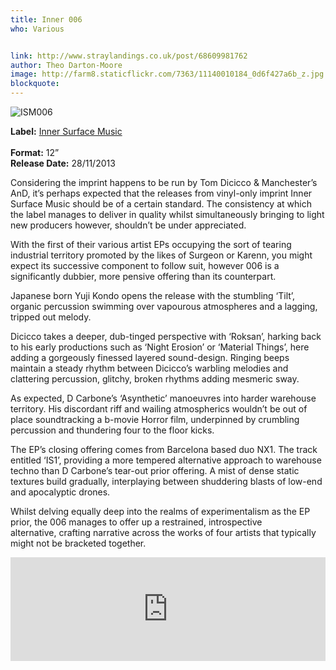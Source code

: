 ```yaml
---
title: Inner 006
who: Various


link: http://www.straylandings.co.uk/post/68609981762
author: Theo Darton-Moore
image: http://farm8.staticflickr.com/7363/11140010184_0d6f427a6b_z.jpg
blockquote:
---
```


![ISM006](http://farm4.staticflickr.com/3759/11106261473_1d09c1777f_t.jpg)

**Label:** [Inner Surface Music](https://soundcloud.com/innersurfacemusic)  
<br>**Format:** 12”
<br>**Release Date:** 28/11/2013

Considering the imprint happens to be run by Tom Dicicco & Manchester’s AnD, it’s perhaps expected that the releases from vinyl-only imprint Inner Surface Music should be of a certain standard. The consistency at which the label manages to deliver in quality whilst simultaneously bringing to light new producers however, shouldn’t be under appreciated. 

With the first of their various artist EPs occupying the sort of tearing industrial territory promoted by the likes of Surgeon or Karenn, you might expect its successive component to follow suit, however 006 is a significantly dubbier, more pensive offering than its counterpart. 

Japanese born Yuji Kondo opens the release with the stumbling ‘Tilt’, organic percussion swimming over vapourous atmospheres and a lagging, tripped out melody.

Dicicco takes a deeper, dub-tinged perspective with ‘Roksan’, harking back to his early productions such as ‘Night Erosion’ or ‘Material Things’, here adding a gorgeously finessed layered sound-design. Ringing beeps maintain a steady rhythm between Dicicco’s warbling melodies and clattering percussion, glitchy, broken rhythms adding mesmeric sway. 

As expected, D Carbone’s ‘Asynthetic’ manoeuvres into harder warehouse territory. His discordant riff and wailing atmospherics wouldn’t be out of place soundtracking a b-movie Horror film, underpinned by crumbling percussion and thundering four to the floor kicks.  


The EP’s closing offering comes from Barcelona based duo NX1. The track entitled ‘IS1’, providing a more tempered alternative approach to warehouse techno than D Carbone’s tear-out prior offering. A mist of dense static textures build gradually, interplaying between shuddering blasts of low-end and apocalyptic drones.

Whilst delving equally deep into the realms of experimentalism as the EP prior, the 006 manages to offer up a restrained, introspective alternative, crafting narrative across the works of four artists that typically might not be bracketed together.

<iframe frameborder="no" height="166" scrolling="no" src="https://w.soundcloud.com/player/?url=https%3A//api.soundcloud.com/tracks/114570566" width="100%"></iframe>